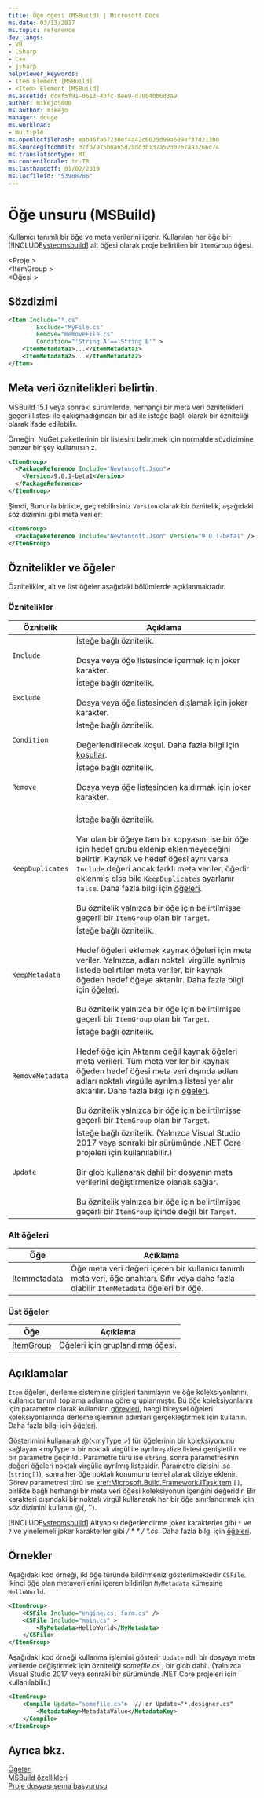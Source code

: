 ```yaml
---
title: Öğe öğesi (MSBuild) | Microsoft Docs
ms.date: 03/13/2017
ms.topic: reference
dev_langs:
- VB
- CSharp
- C++
- jsharp
helpviewer_keywords:
- Item Element [MSBuild]
- <Item> Element [MSBuild]
ms.assetid: dcef5f91-0613-4bfc-8ee9-d7004bb6d3a9
author: mikejo5000
ms.author: mikejo
manager: douge
ms.workload:
- multiple
ms.openlocfilehash: eab46fa67230ef4a42c6025d99a689ef37d213b0
ms.sourcegitcommit: 37fb7075b0a65d2add3b137a5230767aa3266c74
ms.translationtype: MT
ms.contentlocale: tr-TR
ms.lasthandoff: 01/02/2019
ms.locfileid: "53908286"
---
```

# <a name="item-element-msbuild"></a>Öğe unsuru (MSBuild)
Kullanıcı tanımlı bir öğe ve meta verilerini içerir. Kullanılan her öğe bir [!INCLUDE[vstecmsbuild](../extensibility/internals/includes/vstecmsbuild_md.md)] alt öğesi olarak proje belirtilen bir `ItemGroup` öğesi.  

 \<Proje >  
 \<ItemGroup >  
 \<Öğesi >  

## <a name="syntax"></a>Sözdizimi  

```xml  
<Item Include="*.cs"  
        Exclude="MyFile.cs"  
        Remove="RemoveFile.cs"  
        Condition="'String A'=='String B'" >  
    <ItemMetadata1>...</ItemMetadata1>  
    <ItemMetadata2>...</ItemMetadata2>  
</Item>  
```  

## <a name="specify-metadata-as-attributes"></a>Meta veri öznitelikleri belirtin.
MSBuild 15.1 veya sonraki sürümlerde, herhangi bir meta veri öznitelikleri geçerli listesi ile çakışmadığından bir ad ile isteğe bağlı olarak bir özniteliği olarak ifade edilebilir.

Örneğin, NuGet paketlerinin bir listesini belirtmek için normalde sözdizimine benzer bir şey kullanırsınız.

```xml
<ItemGroup>
  <PackageReference Include="Newtonsoft.Json">
    <Version>9.0.1-beta1<Version>
  </PackageReference>
</ItemGroup>
```

Şimdi, Bununla birlikte, geçirebilirsiniz `Version` olarak bir öznitelik, aşağıdaki söz dizimini gibi meta veriler:

```xml
<ItemGroup>
  <PackageReference Include="Newtonsoft.Json" Version="9.0.1-beta1" />  
</ItemGroup>
```

## <a name="attributes-and-elements"></a>Öznitelikler ve öğeler  
 Öznitelikler, alt ve üst öğeler aşağıdaki bölümlerde açıklanmaktadır.  

### <a name="attributes"></a>Öznitelikler  

|Öznitelik|Açıklama|  
|---------------|-----------------|  
|`Include`|İsteğe bağlı öznitelik.<br /><br /> Dosya veya öğe listesinde içermek için joker karakter.|  
|`Exclude`|İsteğe bağlı öznitelik.<br /><br /> Dosya veya öğe listesinden dışlamak için joker karakter.|  
|`Condition`|İsteğe bağlı öznitelik.<br /><br /> Değerlendirilecek koşul. Daha fazla bilgi için [koşullar](../msbuild/msbuild-conditions.md).|  
|`Remove`|İsteğe bağlı öznitelik.<br /><br /> Dosya veya öğe listesinden kaldırmak için joker karakter.<br /><br />|  
|`KeepDuplicates`|İsteğe bağlı öznitelik.<br /><br /> Var olan bir öğeye tam bir kopyasını ise bir öğe için hedef grubu eklenip eklenmeyeceğini belirtir. Kaynak ve hedef öğesi aynı varsa `Include` değeri ancak farklı meta veriler, öğedir eklenmiş olsa bile `KeepDuplicates` ayarlanır `false`. Daha fazla bilgi için [öğeleri](../msbuild/msbuild-items.md).<br /><br /> Bu öznitelik yalnızca bir öğe için belirtilmişse geçerli bir `ItemGroup` olan bir `Target`.|  
|`KeepMetadata`|İsteğe bağlı öznitelik.<br /><br /> Hedef öğeleri eklemek kaynak öğeleri için meta veriler. Yalnızca, adları noktalı virgülle ayrılmış listede belirtilen meta veriler, bir kaynak öğeden hedef öğeye aktarılır. Daha fazla bilgi için [öğeleri](../msbuild/msbuild-items.md).<br /><br /> Bu öznitelik yalnızca bir öğe için belirtilmişse geçerli bir `ItemGroup` olan bir `Target`.|  
|`RemoveMetadata`|İsteğe bağlı öznitelik.<br /><br /> Hedef öğe için Aktarım değil kaynak öğeleri meta verileri. Tüm meta veriler bir kaynak öğeden hedef öğesi meta veri dışında adları adları noktalı virgülle ayrılmış listesi yer alır aktarılır. Daha fazla bilgi için [öğeleri](../msbuild/msbuild-items.md).<br /><br /> Bu öznitelik yalnızca bir öğe için belirtilmişse geçerli bir `ItemGroup` olan bir `Target`.|  
|`Update`|İsteğe bağlı öznitelik. (Yalnızca Visual Studio 2017 veya sonraki bir sürümünde .NET Core projeleri için kullanılabilir.)<br /><br /> Bir glob kullanarak dahil bir dosyanın meta verilerini değiştirmenize olanak sağlar.<br /><br />  Bu öznitelik yalnızca bir öğe için belirtilmişse geçerli bir `ItemGroup` içinde değil bir `Target`.|  

### <a name="child-elements"></a>Alt öğeleri  

|Öğe|Açıklama|  
|-------------|-----------------|  
|[Itemmetadata](../msbuild/itemmetadata-element-msbuild.md)|Öğe meta veri değeri içeren bir kullanıcı tanımlı meta veri, öğe anahtarı. Sıfır veya daha fazla olabilir `ItemMetadata` öğeleri bir öğe.|  

### <a name="parent-elements"></a>Üst öğeler  

|Öğe|Açıklama|  
|-------------|-----------------|  
|[ItemGroup](../msbuild/itemgroup-element-msbuild.md)|Öğeleri için gruplandırma öğesi.|  

## <a name="remarks"></a>Açıklamalar  
 `Item` öğeleri, derleme sistemine girişleri tanımlayın ve öğe koleksiyonlarını, kullanıcı tanımlı toplama adlarına göre gruplanmıştır. Bu öğe koleksiyonlarını için parametre olarak kullanılan [görevleri](../msbuild/msbuild-tasks.md), hangi bireysel öğeleri koleksiyonlarında derleme işleminin adımları gerçekleştirmek için kullanın. Daha fazla bilgi için [öğeleri](../msbuild/msbuild-items.md).  

 Gösterimini kullanarak @(\<myType >) tür öğelerinin bir koleksiyonunu sağlayan \<myType > bir noktalı virgül ile ayrılmış dize listesi genişletilir ve bir parametre geçirildi. Parametre türü ise `string`, sonra parametresinin değeri öğeleri noktalı virgülle ayrılmış listesidir. Parametre dizisini ise (`string[]`), sonra her öğe noktalı konumunu temel alarak diziye eklenir. Görev parametresi türü ise <xref:Microsoft.Build.Framework.ITaskItem> `[]`, birlikte bağlı herhangi bir meta veri öğesi koleksiyonun içeriğini değeridir. Bir karakteri dışındaki bir noktalı virgül kullanarak her bir öğe sınırlandırmak için söz dizimini kullanın @(<myType>, '<separator>').  

 [!INCLUDE[vstecmsbuild](../extensibility/internals/includes/vstecmsbuild_md.md)] Altyapısı değerlendirme joker karakterler gibi `*` ve `?` ve yinelemeli joker karakterler gibi  */ \* \* / \*.cs*. Daha fazla bilgi için [öğeleri](../msbuild/msbuild-items.md).  

## <a name="examples"></a>Örnekler  
 Aşağıdaki kod örneği, iki öğe türünde bildirmeniz gösterilmektedir `CSFile`. İkinci öğe olan metaverilerini içeren bildirilen `MyMetadata` kümesine `HelloWorld`.  

```xml  
<ItemGroup>  
    <CSFile Include="engine.cs; form.cs" />  
    <CSFile Include="main.cs" >  
        <MyMetadata>HelloWorld</MyMetadata>  
    </CSFile>  
</ItemGroup>  
```  
Aşağıdaki kod örneği kullanma işlemini gösterir `Update` adlı bir dosyaya meta verilerde değiştirmek için özniteliği *somefile.cs* , bir glob dahil. (Yalnızca Visual Studio 2017 veya sonraki bir sürümünde .NET Core projeleri için kullanılabilir.)

```xml  
<ItemGroup>
    <Compile Update="somefile.cs">  // or Update="*.designer.cs"
        <MetadataKey>MetadataValue</MetadataKey>
    </Compile>
</ItemGroup>  
```  


## <a name="see-also"></a>Ayrıca bkz.  
 [Öğeleri](../msbuild/msbuild-items.md)   
 [MSBuild özellikleri](../msbuild/msbuild-properties.md)   
 [Proje dosyası şema başvurusu](../msbuild/msbuild-project-file-schema-reference.md)
